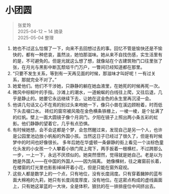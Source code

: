 # 小团圆
> 张爱玲  
> 2025-04-12 ~ 14 摘录  
> 2025-05-04 整理

1. 她也不过这么怙惙了一下，向来不去回想过去的事。回忆不管是愉快还是不愉快的，都有一种悲哀，虽然淡，她怕那滋味。她从来不自找伤感，实生活里有的是，不可避免的。但是光就这么想了想，就像站在个古建筑物门口往里张了张，在月光与黑影中断瓦颓垣千门万户，一瞥间已经知道都在那里。
2. “只要不发生关系，等到有一天再见面的时候，那滋味才叫好呢！一有过关系，那就完全不对了。”
3. 她爱他们。他们不干涉她，只静静的躺在她血液里，在她死的时候再死一次。
4. 微风中棕榈叶的手指。沙滩上的潮水，一道蜿蜒的白线往上爬，又往后退，几乎是静止的。她要它永远继续下去，让她在这金色的永生里再沉浸一会。
5. 他讲几句话又心不在焉的别过头来吻她一下，像只小兽在溪边顾盼着，时而低下头去啜口水。 砖红的窗帘被风吸在金色横条铁栅上，一棱一棱，是个扯满了的红帆。壁上一面大圆镜子像个月洞门。夕阳在镜子上照出两小条五彩的虹影。他们静静的望着它，几乎有点恐惧。
6. 有时候她想，会不会这都是个梦，会忽然醒过来，发现自己是另一个人，也许是公园里池边放小帆船的外国小孩。当然这日子已经过了很久了，但是有时候梦中的时间也好像很长。 多年后她在华盛顿一条僻静的街上看见一个淡棕色童化头发的小女孩一个人攀着小铁门爬上爬下，两手扳着一根横栏，不过跨那么一步，一上一下，永远不厌烦似的。她突然憬然，觉得就是她自己。老是以为她是外国人——在中国的外国人——因为隔离。 她像棵树，往之雍窗前长着，在楼窗的灯光里也影影绰绰开着小花，但是只能在窗外窥视。
7. 这些人都是数学上的一个点，只有地位，没有长度阔度。只有穿着臃肿的蓝布面大棉袍的九莉，她只有长度阔度厚度，没有地位。在这密点构成的虚线画面上，只有她这翠蓝的一大块，全是体积，狼犺的在一排排座位中间挤出去。

